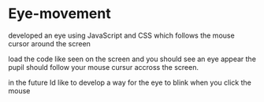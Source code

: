 # Eye-movement
developed an eye using JavaScript and CSS which follows the mouse cursor around the screen

load the code like seen on the screen and you should see an eye appear the pupil should follow your mouse cursur accross the screen.

in the future Id like to develop a way for the eye to blink when you click the mouse
